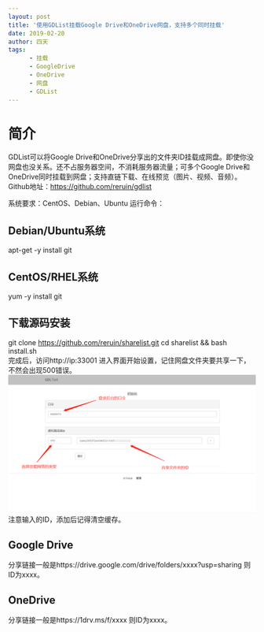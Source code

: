 ```yaml
---
layout: post
title: '使用GDList挂载Google Drive和OneDrive网盘，支持多个同时挂载'
date: 2019-02-20
author: 四天
tags:
      - 挂载
      - GoogleDrive
      - OneDrive
      - 网盘
      - GDList
---
```

# 简介 #
GDList可以将Google Drive和OneDrive分享出的文件夹ID挂载成网盘。即使你没网盘也没关系。还不占服务器空间，不消耗服务器流量；可多个Google Drive和OneDrive同时挂载到网盘；支持直链下载、在线预览（图片、视频、音频）。
Github地址：https://github.com/reruin/gdlist

系统要求：CentOS、Debian、Ubuntu
运行命令：

## Debian/Ubuntu系统 ##
apt-get -y install git
## CentOS/RHEL系统 ##
yum -y install git
## 下载源码安装 ##
git clone https://github.com/reruin/sharelist.git
cd sharelist && bash install.sh  
完成后，访问http://ip:33001 进入界面开始设置，记住网盘文件夹要共享一下，不然会出现500错误。  
![](https://raw.githubusercontent.com/a512154224/a512154224.github.io/master/picture/1004489020.png)  
注意输入的ID，添加后记得清空缓存。

## Google Drive ##
分享链接一般是https://drive.google.com/drive/folders/xxxx?usp=sharing 则ID为xxxx。

## OneDrive ##
分享链接一般是https://1drv.ms/f/xxxx 则ID为xxxx。
